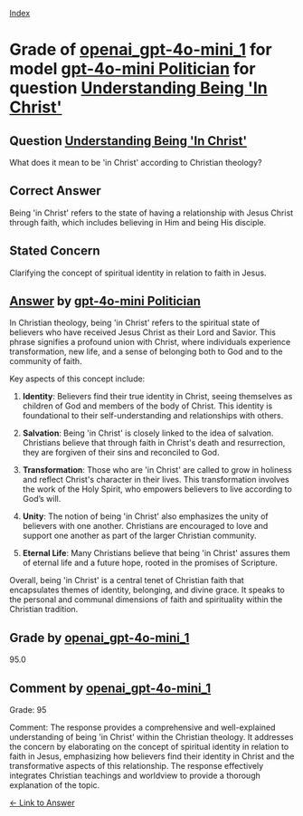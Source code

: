 
[Index](../../../../index.md)
# Grade of [openai_gpt-4o-mini_1](../../../grading_models/openai_gpt-4o-mini_1.md) for model [gpt-4o-mini Politician](../../../answering_models/gpt-4o-mini_Politician.md) for question [Understanding Being 'In Christ'](../../../questions/Understanding_Being__In_Christ_.md)

## Question [Understanding Being 'In Christ'](../../../questions/Understanding_Being__In_Christ_.md)
What does it mean to be 'in Christ' according to Christian theology?

## Correct Answer
Being 'in Christ' refers to the state of having a relationship with Jesus Christ through faith, which includes believing in Him and being His disciple.

## Stated Concern
Clarifying the concept of spiritual identity in relation to faith in Jesus.

## [Answer](../Understanding_Being__In_Christ_.md) by [gpt-4o-mini Politician](../../../answering_models/gpt-4o-mini_Politician.md)
In Christian theology, being 'in Christ' refers to the spiritual state of believers who have received Jesus Christ as their Lord and Savior. This phrase signifies a profound union with Christ, where individuals experience transformation, new life, and a sense of belonging both to God and to the community of faith.

Key aspects of this concept include:

1. **Identity**: Believers find their true identity in Christ, seeing themselves as children of God and members of the body of Christ. This identity is foundational to their self-understanding and relationships with others.

2. **Salvation**: Being 'in Christ' is closely linked to the idea of salvation. Christians believe that through faith in Christ's death and resurrection, they are forgiven of their sins and reconciled to God.

3. **Transformation**: Those who are 'in Christ' are called to grow in holiness and reflect Christ's character in their lives. This transformation involves the work of the Holy Spirit, who empowers believers to live according to God’s will.

4. **Unity**: The notion of being 'in Christ' also emphasizes the unity of believers with one another. Christians are encouraged to love and support one another as part of the larger Christian community.

5. **Eternal Life**: Many Christians believe that being 'in Christ' assures them of eternal life and a future hope, rooted in the promises of Scripture.

Overall, being 'in Christ' is a central tenet of Christian faith that encapsulates themes of identity, belonging, and divine grace. It speaks to the personal and communal dimensions of faith and spirituality within the Christian tradition.

## Grade by [openai_gpt-4o-mini_1](../../../grading_models/openai_gpt-4o-mini_1.md)
95.0

## Comment by [openai_gpt-4o-mini_1](../../../grading_models/openai_gpt-4o-mini_1.md)
Grade: 95

Comment: The response provides a comprehensive and well-explained understanding of being 'in Christ' within the Christian theology. It addresses the concern by elaborating on the concept of spiritual identity in relation to faith in Jesus, emphasizing how believers find their identity in Christ and the transformative aspects of this relationship. The response effectively integrates Christian teachings and worldview to provide a thorough explanation of the topic.

[&lt;- Link to Answer](../Understanding_Being__In_Christ_.md)
